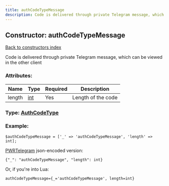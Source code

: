 ```yaml
---
title: authCodeTypeMessage
description: Code is delivered through private Telegram message, which can be viewed in the other client
---
```

## Constructor: authCodeTypeMessage  
[Back to constructors index](index.md)



Code is delivered through private Telegram message, which can be viewed in the other client

### Attributes:

| Name     |    Type       | Required | Description |
|----------|---------------|----------|-------------|
|length|[int](../types/int.md) | Yes|Length of the code|



### Type: [AuthCodeType](../types/AuthCodeType.md)


### Example:

```
$authCodeTypeMessage = ['_' => 'authCodeTypeMessage', 'length' => int];
```  

[PWRTelegram](https://pwrtelegram.xyz) json-encoded version:

```
{"_": "authCodeTypeMessage", "length": int}
```


Or, if you're into Lua:  


```
authCodeTypeMessage={_='authCodeTypeMessage', length=int}

```


